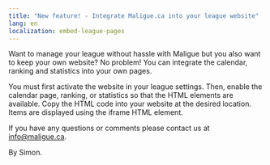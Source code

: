 ```yaml
---
title: "New feature! - Integrate Maligue.ca into your league website"
lang: en
localization: embed-league-pages
---
```

Want to manage your league without hassle with Maligue but you also want to keep your own website? No problem! You can integrate the calendar, ranking and statistics into your own pages.

You must first activate the website in your league settings. Then, enable the calendar page, ranking, or statistics so that the HTML elements are available. Copy the HTML code into your website at the desired location. Items are displayed using the iframe HTML element.

If you have any questions or comments please contact us at [info@maligue.ca](mailto:info@maligue.ca).

By Simon.